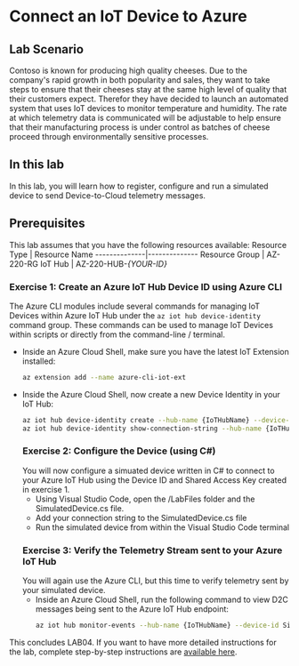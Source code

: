 # Connect an IoT Device to Azure
## Lab Scenario
Contoso is known for producing high quality cheeses. Due to the company's rapid growth in both popularity and sales, they want to take steps to ensure that their cheeses stay at the same high level of quality that their customers expect. Therefor they have decided to launch an automated system that uses IoT devices to monitor temperature and humidity. The rate at which telemetry data is communicated will be adjustable to help ensure that their manufacturing process is under control as batches of cheese proceed through environmentally sensitive processes.
## In this lab
In this lab, you will learn how to register, configure and run a simulated device to send Device-to-Cloud telemetry messages.
## Prerequisites
This lab assumes that you have the following resources available:
Resource Type | Resource Name
--------------|--------------
Resource Group | AZ-220-RG
IoT Hub | AZ-220-HUB-*{YOUR-ID}*
### Exercise 1: Create an Azure IoT Hub Device ID using Azure CLI
The Azure CLI modules include several commands for managing IoT Devices within Azure IoT Hub under the `az iot hub device-identity` command group. These commands can be used to manage IoT Devices within scripts or directly from the command-line / terminal.
- Inside an Azure Cloud Shell, make sure you have the latest IoT Extension installed:
  ```sh
  az extension add --name azure-cli-iot-ext
  ```
- Inside the Azure Cloud Shell, now create a new Device Identity in your IoT Hub:
  ```sh
  az iot hub device-identity create --hub-name {IoTHubName} --device-id SimulatedDevice1
  az iot hub device-identity show-connection-string --hub-name {IoTHubName} --device-id SimulatedDevice1 --output table
  ``` 
  ### Exercise 2: Configure the Device (using C#)
  You will now configure a simuated device written in C# to connect to your Azure IoT Hub using the Device ID and Shared Access Key created in exercise 1.
  - Using Visual Studio Code, open the /LabFiles folder and the SimulatedDevice.cs file.
  - Add your connection string to the SimulatedDevice.cs file
  - Run the simulated device from within the Visual Studio Code terminal
  ### Exercise 3: Verify the Telemetry Stream sent to your Azure IoT Hub
  You will again use the Azure CLI, but this time to verify telemetry sent by your simulated device.
  - Inside an Azure Cloud Shell, run the following command to view D2C messages being sent to the Azure IoT Hub endpoint:
    ```sh
    az iot hub monitor-events --hub-name {IoTHubName} --device-id SimuatedDevice1
    ```
This concludes LAB04. If you want to have more detailed instructions for the lab, complete step-by-step instructions are [available here](https://github.com/MicrosoftLearning/AZ-220-Microsoft-Azure-IoT-Developer/blob/master/Instructions/Labs/LAB_AK_04-connect-iot-device-to-azure.md).